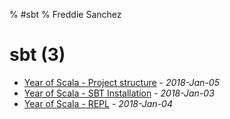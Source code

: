 % #sbt
% Freddie Sanchez
# sbt (3)
* [Year of Scala - Project structure](/posts/year-of-scala/2_sbt_project.html) - _2018-Jan-05_
* [Year of Scala - SBT Installation](/posts/year-of-scala/0_installation.html) - _2018-Jan-03_
* [Year of Scala - REPL](/posts/year-of-scala/1_scala_repl.html) - _2018-Jan-04_
